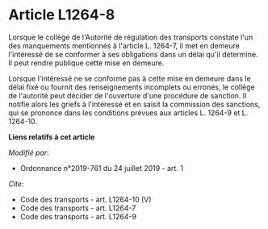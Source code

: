 # Article L1264-8

Lorsque le collège de l'Autorité de régulation des transports constate l'un des manquements mentionnés à l'article L. 1264-7,
il met en demeure l'intéressé de se conformer à ses obligations dans un délai qu'il détermine. Il peut rendre publique cette
mise en demeure. 

Lorsque l'intéressé ne se conforme pas à cette mise en demeure dans le délai fixé ou fournit des renseignements incomplets ou
erronés, le collège de l'autorité peut décider de l'ouverture d'une procédure de sanction. Il notifie alors les griefs à
l'intéressé et en saisit la commission des sanctions, qui se prononce dans les conditions prévues aux articles L. 1264-9 et
L. 1264-10.

**Liens relatifs à cet article**

_Modifié par_:

  - Ordonnance n°2019-761 du 24 juillet 2019 - art. 1

_Cite_:

  - Code des transports - art. L1264-10 (V)
  - Code des transports - art. L1264-7
  - Code des transports - art. L1264-9

